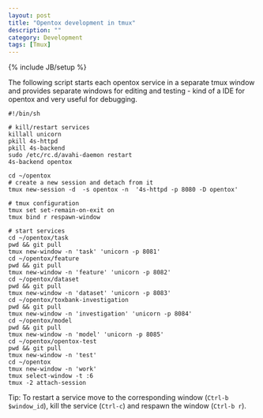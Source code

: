 ```yaml
---
layout: post
title: "Opentox development in tmux"
description: ""
category: Development
tags: [Tmux]
---
```

{% include JB/setup %}

The following script starts each opentox service in a separate tmux window and provides separate windows for editing and testing - kind of a IDE for opentox and very useful for debugging.


    #!/bin/sh

    # kill/restart services
    killall unicorn
    pkill 4s-httpd
    pkill 4s-backend
    sudo /etc/rc.d/avahi-daemon restart
    4s-backend opentox

    cd ~/opentox
    # create a new session and detach from it
    tmux new-session -d  -s opentox -n  '4s-httpd -p 8080 -D opentox'

    # tmux configuration
    tmux set set-remain-on-exit on
    tmux bind r respawn-window

    # start services
    cd ~/opentox/task
    pwd && git pull
    tmux new-window -n 'task' 'unicorn -p 8081'
    cd ~/opentox/feature
    pwd && git pull
    tmux new-window -n 'feature' 'unicorn -p 8082'
    cd ~/opentox/dataset
    pwd && git pull
    tmux new-window -n 'dataset' 'unicorn -p 8083'
    cd ~/opentox/toxbank-investigation
    pwd && git pull
    tmux new-window -n 'investigation' 'unicorn -p 8084'
    cd ~/opentox/model
    pwd && git pull
    tmux new-window -n 'model' 'unicorn -p 8085'
    cd ~/opentox/opentox-test
    pwd && git pull
    tmux new-window -n 'test' 
    cd ~/opentox
    tmux new-window -n 'work' 
    tmux select-window -t :6
    tmux -2 attach-session 

Tip: To restart a service move to the corresponding window (`Ctrl-b $window_id`), kill the service (`Ctrl-c`) and respawn the window (`Ctrl-b r`).
